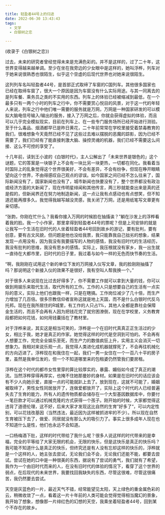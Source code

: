 ```yaml
---

title: 轻盈者44号上的归途
date: 2022-06-30 13:43:43
tags: 
  - 文学
  - 白银树之恋

---
```


(收录于《白银树之恋》)

   过去，未来的研究者曾经觉得未来是充满色彩的。并不是这样的，过了二十年，这世界变得越来越单调。至少在坐在我旁边的少女眼中是这样的，她叫浮桦，列车对于她来说很熟悉也很陌生，似乎这个空虚的后现代世界也对她来说很陌生。
    
   这列列车名叫轻盈者44号，是首部正式取缔了车窗的C国列车。其他很多国家也已经在取缔车窗了，很大一个原因是因为车窗没有什么实际用途。与其一同离去的是列车餐、乘务员之类的不实用的东西。列车上的体验已经被缩减到最低，在一个最多只有一两个小时的列车之行中，你不需要赏心悦目的风景，对于这一代的年轻人来说，列车之行中他们唯一需要的服务就是万网，万网是一种国家研发的可以模拟大脑电信号输入/输出的服务，接入了万网之后，你就会获得虚拟的体验，而且可以几乎完全模拟现实，目前在列车上、在一些专门服务场所已经开始进行测验。至于什么毒品、烟酒都早已是昨日黄花，二十年前常常在学校里接受着禁毒教育的我们，很难想象今天竟然已经不见了这些过去难以摆脱的恶魔的踪影，因为已经不需要了，我们已经有了能直接刺激大脑、操控灵魂的机器，我们已经不需要这么间接、这么不可控的享受了。
    
   十几年前，读到王小波的《白银时代》，主人公解出了「未来世界是银色的」这个谜题，它的答案是一块银子上不会有一块比另一块更热，一切都在同化。我看着当时国际上的乱象觉得这个世界很美好，不会有差异，不会有纷争，但现在睁开眼睛望向这个世界，不由得感叹自己观点的谬误。如今国家之间已经不怎么往来了，国际新闻没有了，国家新闻也没有了，城市新闻也快要没有了，整个世界都没有政治或经济方面的大新闻了，现在传明星绯闻和其他传言，两三秒就能查出来是真的还是假的，但新闻界还在努力地制造新闻，这一点让我有点感动也有点想笑，但不知道还能再撑多久。我觉得我越写越没灵感，我关闭了万网，还是用纸笔写文章更有亲切感。
    
   “张韵，你刚在忙什么？我看你接入万网的时候脸在抽搐诶？”躺在沙发上的浮桦看着我的脸。我一个小作家，那里拿得到轻盈者44号的票呢？但是上司安排的就是让我写一个生活在旧时代的人坐着轻盈者44号回到故乡的游记，要有批判，要有创意，要有古文风貌，但问题是他也没给我票，我只能靠我自己拙劣的想象，结果发现一点用没有，因为我没有我要描写的人物的感情，我没有旧时代的生活经历，我没有批判的思维，我没有思乡的感情。实际上，我压根就没有家乡，我一出生就一直待在大都市里，旧时代的日子里，我过着与如今一样的无色而快节奏的生活。
    
   “啊，我刚刚在试用这个新的单位下发的万网接入仪写文章，我的脸刚刚抽搐了吗？那说明这个新接入仪的效果不是很好，我有空叫人帮我换一个。”
    
   对于很多人来说现在比过去好得多了，你不需要工作就可以拿到大量的钱，你可以做到用娱乐来取代生活，取代所有的工作。工作的人只是想要自己的生活有一点实际的意义，实际上他们也跟我一样，只是在瞎搞。工作岗位减少了几十倍，而生产力增加了几百倍。很多宗教信仰者宣称这就是地上天国，而不是什么白银时代反乌托邦。现在在我所居住的R城里，有工作的人只占1%，其他人全都是靠社会保障金生活的，而且不会再有人因为把钱花完了就穷困潦倒，现在在学校里，义务教育段都把如何花钱，如何用钱囊括在了教材里。
    
   对于浮桦来说，其实这是相当可笑的，浮桦是一个在旧时代真真正正生活过的少女，相比于我，她才是真正的作家。她觉得这样的时代是空洞到可怕的。不会再有人想要工作，完完全全娱乐至死，而生产力的数值疯狂上升，实用主义会消灭一切想象力。我相对来说乐观一点，我觉得人类进化成机器就撑死了，不会再往机械化的方向迈进了。浮桦现在和我住在一起，我们一男一女住在一个一百八十平的房子里，虽然是我单位发的，但一个不知道哪里来的包租婆仍然管我们要房租。
    
   浮桦在这个时代的都市女性里穿的算比较厚实的，暴露、媚俗如今成了真正的潮流。当然浮桦穿得再厚实，也掩不住她那曼妙的身材。如果是在旧时代的话应该会有不少人向她示爱，直接一点的可能就趴上去了。放到现在，这就不可能了，婚姻被取缔了，男性女性同居放开了，连做爱都放开了，实际上这个时代的人已经普遍失去了生育的能力，所有人的遗传物质都会储存在一个大型基因数据库中，你要付一笔巨款才可以通过机械克隆的方式获得一个孩子。刚开始的时候，大家都觉得这违背了道德伦理，这不好，后来大家才发现这比自然的生育”好多了“，可以内定性别，可以花钱改基因（当然违法，最近因为这样被抓进牢的不少）。所以现在自然生育被压下去了，做爱、同居就没有那么大的吸引力了。事实上很多成年人现在也不知道什么是性，他们也永远不会知道。
    
   一口杨梅酒下肚，这样的时代带给了我什么呢？很多人说这样的时代带来的是幸福，完全的平等给了大家无限的机会，无限的快乐，但是这快乐是真正的快乐吗？我可能不知道什么是真正的快乐，但终究还是有人没有忘却这样的快乐的，浮桦就是一个这样的人，她主张去尝试，无论我们会不会，无论我们还能不能，都要去尝试。尝试在她的口中是一种很美的东西，据说有了尝试的勇气，我们就有了希望，我作为一个由旧时代而来的人，在没有旧时代的体验的情况下，看穿了这个世界的弱点，在后现代的未来世界，我要找回我缺失的东西，尽管这很难，尽管这很痛苦，我仍然要去尝试。
    
   天空是灰蓝色的一片，最近天气不错，经常能望见太阳，天上绿色的重金属色彩的云，稍微收敛了一点，看着这一片十年前的人类可能会觉得觉得相当魔幻的景象，我开始了想象，想像那一片绯红色的幻想的天空，我乘坐着轻盈者44号，回到某个不存在的故乡。